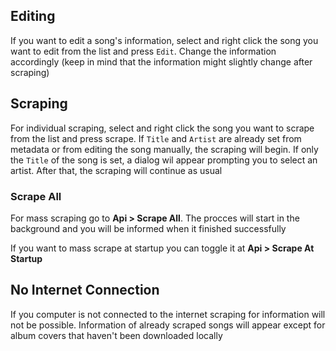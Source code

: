 ## Editing

If you want to edit a song's information, select and right click the 
song you want to edit from the list and press `Edit`. 
Change the information accordingly (keep in mind that the 
information might slightly change after scraping)

## Scraping

For individual scraping, select and right click the song you want to scrape 
from the list and press scrape. If `Title` and `Artist` are already 
set from metadata or from editing the song manually, the scraping 
will begin. If only the `Title` of the song is set, a dialog 
wil appear prompting you to select an artist. After that, 
the scraping will continue as usual


### Scrape All

For mass scraping go to **Api > Scrape All**. The procces will start in 
the background and you will be informed when it finished successfully

If you want to mass scrape at startup you can toggle 
it at **Api > Scrape At Startup**


## No Internet Connection

If you computer is not connected to the internet scraping for information 
will not be possible. Information of already scraped songs will appear 
except for album covers that haven't been downloaded locally


